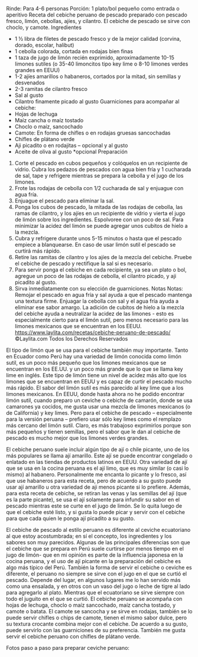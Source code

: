 Rinde: Para 4-6 personas
Porción: 1 plato/bol pequeño como entrada o aperitivo
Receta del cebiche peruano de pescado preparado con pescado fresco, limón, cebollas, ajíes, y cilantro. El cebiche de pescado se sirve con choclo, y camote.
Ingredientes 
* 1 ½ libra de filetes de pescado fresco y de la mejor calidad (corvina, dorado, escolar, halibut)
* 1 cebolla colorada, cortada en rodajas bien finas
* 1 taza de jugo de limón recién exprimido, aproximadamente 10-15 limones sutiles (o 35-40 limoncitos tipo key lime o 8-10 limones verdes grandes en EEUU)
* 1-2 ajíes amarillos o habaneros, cortados por la mitad, sin semillas y desvenados
* 2-3 ramitas de cilantro fresco
* Sal al gusto
* Cilantro finamente picado al gusto
Guarniciones para acompañar al cebiche:
* Hojas de lechuga
* Maíz cancha o maíz tostado
* Choclo o maíz, sancochado
* Camote: En forma de chifles o en rodajas gruesas sancochadas
* Chifles de plátano verde
* Aji picadito o en rodajitas – opcional y al gusto
* Aceite de oliva al gusto *opcional
Preparación
1. Corte el pescado en cubos pequeños y colóquelos en un recipiente de vidrio. Cubra los pedazos de pescados con agua bien fría y 1 cucharada de sal, tape y refrigere mientras se prepara la cebolla y el jugo de los limones.
2. Frote las rodajas de cebolla con 1/2 cucharada de sal y enjuague con agua fría.
3. Enjuague el pescado para eliminar la sal.
4. Ponga los cubos de pescado, la mitada de las rodajas de cebolla, las ramas de cilantro, y los ajíes en un recipiente de vidrio y vierta el jugo de limón sobre los ingredientes. Espolvoree con un poco de sal. Para minimizar la acidez del limón se puede agregar unos cubitos de hielo a la mezcla.
5. Cubra y refrigere durante unos 5-15 minutos o hasta que el pescado empiece a blanquearse. En caso de usar limón sutil el pescado se curtirá más rápido.
6. Retire las ramitas de cilantro y los ajíes de la mezcla del cebiche. Pruebe el cebiche de pescado y rectifique la sal si es necesario.
7. Para servir ponga el cebiche en cada recipiente, ya sea un plato o bol, agregue un poco de las rodajas de cebolla, el cilantro picado, y aji picadito al gusto.
8. Sirva inmediatamente con su elección de guarniciones.
Notas
Notas: Remojar el pescado en agua fría y sal ayuda a que el pescado mantenga una textura firme. Enjuagar la cebolla con sal y el agua fría ayuda a eliminar ese sabor amargo. La adición de cubitos de hielo a la mezcla del cebiche ayuda a neutralizar la acidez de las limones - esto es especialmente cierto para el limón sutil, pero menos necesario para las limones mexicanos que se encuentran en los EEUU.
https://www.laylita.com/recetas/cebiche-peruano-de-pescado/
©Laylita.com Todos los Derechos Reservados


El tipo de limón que se usa para el cebiche también muy importante. Tanto en Ecuador como Perú hay una variedad de limón conocida como limón sutil, es un poco más pequeño que los limones mexicanos que se encuentran en los EE.UU. y un poco más grande que lo que se llama key lime en inglés. Este tipo de limón tiene un nivel de acidez más alto que los limones que se encuentran en EEUU y es capaz de curtir el pescado mucho más rápido. El sabor del limón sutil es más parecido al key lime que a los limones mexicanos.
En EEUU, donde hasta ahora no he podido encontrar limón sutil, cuando preparo un ceviche o cebiche de camarón, donde se usa camarones ya cocidos, me gusta usar una mezcla de limones mexicanos (o de California) y key limes. Pero para el cebiche de pescado – especialmente para la versión peruana – prefiero usar sólo key limes como el remplazo más cercano del limón sutil. Claro, es más trabajoso exprimirlos porque son más pequeños y tienen semillas, pero el sabor que le dan al cebiche de pescado es mucho mejor que los limones verdes grandes.


El cebiche peruano suele incluir algún tipo de ají o chile picante, uno de los más populares se llama ají amarillo. Este ají se puede encontrar congelado o enlatado en las tiendas de productos latinos en EEUU. Otra variedad de ají que se usa en la cocina peruana es el ají limo, que es muy similar (o casi lo mismo) al habanero. Personalmente me encanta lo picante y lo fresco, así que use habaneros para esta receta, pero de acuerdo a su gusto puede usar ají amarillo u otra variedad de aji menos picante si lo prefiere. Además, para esta receta de cebiche, se retiran las venas y las semillas del ají (que es la parte picante), se usa el ají solamente para infundir su sabor en el pescado mientras este se curte en el jugo de limón. Se lo quita luego de que el cebiche esté listo, y si gusta lo puede picar y servir con el cebiche para que cada quien le ponga ají picadito a su gusto.


El cebiche de pescado al estilo peruano es diferente al ceviche ecuatoriano al que estoy acostumbrada; en sí el concepto, los ingredientes y los sabores son muy parecidos. Algunas de las principales diferencias son que el cebiche que se prepara en Perú suele curtirse por menos tiempo en el jugo de limón- que en mi opinión es parte de la influencia japonesa en la cocina peruana, y el uso de ají picante en la preparación del cebiche es algo más típico del Perú. También la forma de servir el cebiche o ceviche es diferente, el peruano no siempre se sirve con el jugo en el que se curtió el pescado. Depende del lugar, en algunos lugares me lo han servido más como una ensalada, y en otros con un vaso del jugo o leche de tigre al lado para agregarlo al plato. Mientras que el ecuatoriano se sirve siempre con todo el juguito en el que se curtió.
El cebiche peruano se acompaña con hojas de lechuga, choclo o maíz sancochado, maíz cancha tostado, y camote o batata. El camote se sancocha y se sirve en rodajas, también se lo puede servir chifles o chips de camote, tienen el mismo sabor dulce, pero su textura crocante combina mejor con el cebiche. De acuerdo a su gusto, puede servirlo con las guarniciones de su preferencia. También me gusta servir el cebiche peruano con chifles de plátano verde.
 


Fotos paso a paso para preparar ceviche peruano:
 
 
 
 
 


 
